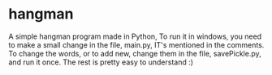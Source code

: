 # hangman
A simple hangman program made in Python, To run it in windows, you need to make a small change in the file, main.py, IT's mentioned in the comments. To change the words, or to add new, change them in the file, savePickle.py, and run it once. The rest is pretty easy to understand :)
